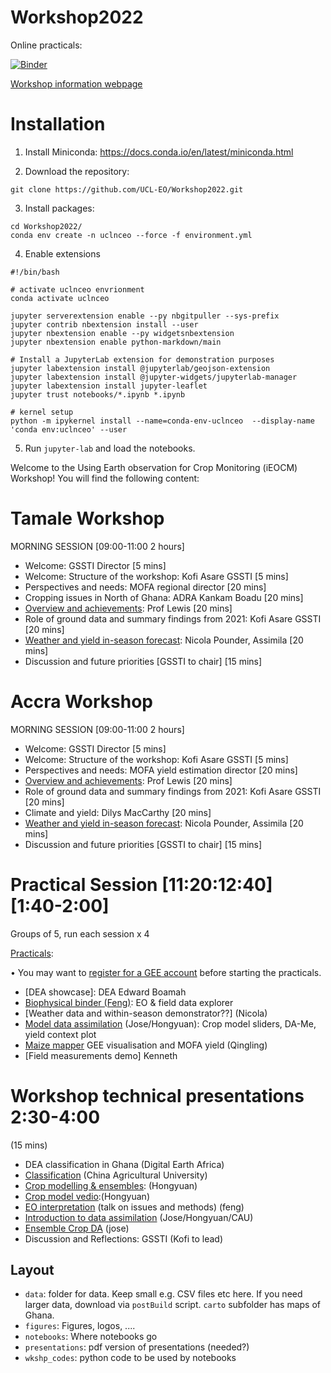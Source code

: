# Workshop2022

Online practicals:

[![Binder](https://mybinder.org/badge_logo.svg)](https://mybinder.org/v2/gh/jgomezdans/binder-sandbox/master?urlpath=git-pull%3Frepo%3Dhttps%253A%252F%252Fgithub.com%252FUCL-EO%252FWorkshop2022%26urlpath%3Dlab%252Ftree%252FWorkshop2022%252Fnotebooks%26branch%3Dmain)

[Workshop information webpage](https://ucl-eo.github.io/Workshop2022)


Installation
============

1. Install Miniconda: https://docs.conda.io/en/latest/miniconda.html

2. Download the repository:
```
git clone https://github.com/UCL-EO/Workshop2022.git
```
3. Install packages:
```
cd Workshop2022/
conda env create -n uclnceo --force -f environment.yml
```
4. Enable extensions

```
#!/bin/bash

# activate uclnceo envrionment
conda activate uclnceo

jupyter serverextension enable --py nbgitpuller --sys-prefix
jupyter contrib nbextension install --user
jupyter nbextension enable --py widgetsnbextension
jupyter nbextension enable python-markdown/main

# Install a JupyterLab extension for demonstration purposes
jupyter labextension install @jupyterlab/geojson-extension 
jupyter labextension install @jupyter-widgets/jupyterlab-manager
jupyter labextension install jupyter-leaflet
jupyter trust notebooks/*.ipynb *.ipynb

# kernel setup
python -m ipykernel install --name=conda-env-uclnceo  --display-name 'conda env:uclnceo' --user
```

5. Run `jupyter-lab` and load the notebooks.


Welcome to the Using Earth observation for Crop Monitoring (iEOCM) Workshop! You will find the following content:  

Tamale Workshop
===============

MORNING SESSION  [09:00-11:00 2 hours]
* Welcome: GSSTI Director [5 mins]
* Welcome: Structure of the workshop: Kofi Asare GSSTI [5 mins]
* Perspectives and needs: MOFA regional director [20 mins]
* Cropping issues in North of Ghana: ADRA Kankam Boadu [20 mins]
* [Overview and achievements](https://www.icloud.com/iclouddrive/071-Ewsowz1xVjf694rdhIa7g#Workshop_2022_Lewis_Nr_FinalV3): Prof Lewis [20 mins]
* Role of ground data and summary findings from 2021: Kofi Asare GSSTI [20 mins]
* [Weather and yield in-season forecast](https://assimila.egnyte.com/dl/ABShXrvth8/weather_and_in-season_forecasting.pptx_): Nicola Pounder, Assimila [20 mins]
* Discussion and future priorities [GSSTI to chair] [15 mins]


Accra Workshop
===============

MORNING SESSION  [09:00-11:00 2 hours]
* Welcome: GSSTI Director [5 mins]
* Welcome: Structure of the workshop: Kofi Asare GSSTI [5 mins]
* Perspectives and needs: MOFA yield estimation director [20 mins]
* [Overview and achievements](https://www.icloud.com/iclouddrive/071-Ewsowz1xVjf694rdhIa7g#Workshop_2022_Lewis_Nr_FinalV3): Prof Lewis [20 mins]
* Role of ground data and summary findings from 2021: Kofi Asare GSSTI [20 mins]
* Climate and yield: Dilys MacCarthy [20 mins]
* [Weather and yield in-season forecast](https://assimila.egnyte.com/dl/ABShXrvth8/weather_and_in-season_forecasting.pptx_): Nicola Pounder, Assimila [20 mins]
* Discussion and future priorities [GSSTI to chair] [15 mins]


Practical Session [11:20:12:40] [1:40-2:00]
===========================================

Groups of 5, run each session x 4 

[Practicals](https://mybinder.org/v2/gh/jgomezdans/binder-sandbox/master?urlpath=git-pull%3Frepo%3Dhttps%253A%252F%252Fgithub.com%252FUCL-EO%252FWorkshop2022%26urlpath%3Dlab%252Ftree%252FWorkshop2022%252Fnotebooks%26branch%3Dmain):

• You may want to [register for a GEE account](https://earthengine.google.com/signup/) before starting the practicals.

-   [DEA showcase]: DEA Edward Boamah
-   [Biophysical binder (Feng)](https://github.com/UCL-EO/Workshop2022/issues/13#issue-1150356786): EO & field data explorer
-   [Weather data and within-season demonstrator??] (Nicola)
-   [Model data assimilation](https://docs.google.com/presentation/d/1D8o2c1XbBGy-455h7CiLuMQjWnUDZKK1N10Qq9OO_9g/edit?usp=sharing) (Jose/Hongyuan): Crop model sliders, DA-Me, yield context plot
-   [Maize mapper](https://github.com/UCL-EO/Workshop2022/blob/main/notebooks/Q2_Mazie_Mapper.ipynb)  GEE visualisation and MOFA yield (Qingling)
-   [Field measurements demo] Kenneth


Workshop technical presentations 2:30-4:00
==========================================

(15 mins)

-  DEA classification in Ghana (Digital Earth Africa)
-  [Classification](https://drive.google.com/drive/folders/13wvLgg3MMVh6GNf0JJ7uuOyaPGhOeR0y) (China Agricultural University)
-  [Crop modelling & ensembles](https://1drv.ms/p/s!AhqI0UmA43o2gbVbrN3Al42lOIgovQ): (Hongyuan)
-  [Crop model vedio](https://liveuclac-my.sharepoint.com/:v:/g/personal/ucfahm0_ucl_ac_uk/EY3kV6p7CatOo5otEjv7PuEBABmzKkoMgofnPNdHwPd2hg?e=ET3wlp):(Hongyuan)
-  [EO interpretation](https://liveuclac-my.sharepoint.com/:p:/g/personal/ucfafyi_ucl_ac_uk/EVlH9lVhJnlKi4oHdItIhLkBoSCtOasAouhNuseoSlaVeg?e=7egrDY) (talk on issues and methods) (feng)
-  [Introduction to data assimilation](https://docs.google.com/presentation/d/1D8o2c1XbBGy-455h7CiLuMQjWnUDZKK1N10Qq9OO_9g/edit?usp=sharing) (Jose/Hongyuan/CAU)
-  [Ensemble Crop DA](https://docs.google.com/presentation/d/1S3TkJICEMmKcBnz8WcAWNWjOXrDoAWFizELSg1VRELg/edit?usp=sharing) (jose)
-  Discussion and Reflections: GSSTI (Kofi to lead)

## Layout
* `data`: folder for data. Keep small e.g. CSV files etc here. If you need larger data, download via `postBuild` script. `carto` subfolder has maps of Ghana.
* `figures`: Figures, logos, ....
* `notebooks`: Where notebooks go
* `presentations`: pdf version of presentations (needed?)
* `wkshp_codes`: python code to be used by notebooks
